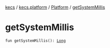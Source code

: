 [kecs](../../index.md) / [kecs.platform](../index.md) / [Platform](index.md) / [getSystemMillis](./get-system-millis.md)

# getSystemMillis

`fun getSystemMillis(): `[`Long`](https://kotlinlang.org/api/latest/jvm/stdlib/kotlin/-long/index.html)